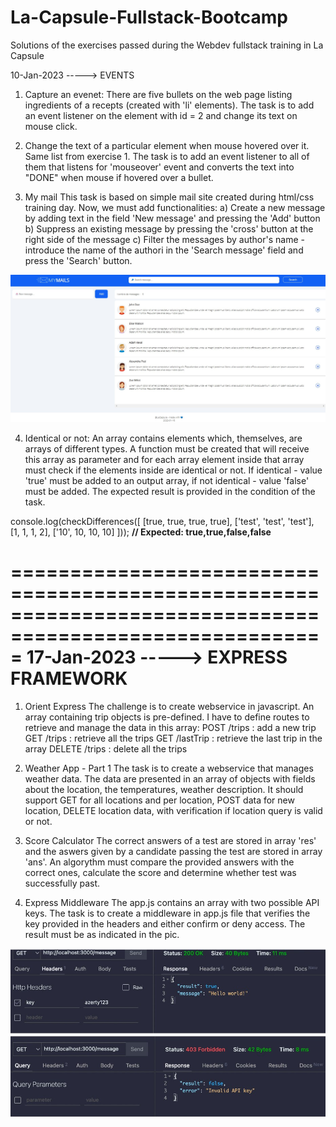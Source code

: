 # La-Capsule-Fullstack-Bootcamp
Solutions of the exercises passed during the Webdev fullstack training in La Capsule

10-Jan-2023 -----> EVENTS
1. Capture an evenet:
There are five bullets on the web page listing ingredients of a recepts (created with 'li' elements).
The task is to add an event listener on the element with id = 2 and change its text on mouse click.


2. Change the text of a particular element when mouse hovered over it.
Same list from exercise 1.
The task is to add an event listener to all of them that listens for 'mouseover' event and
converts the text into "DONE" when mouse if hovered over a bullet.

3. My mail
This task is based on simple mail site created during html/css training day. Now, we must add 
functionalities:
a) Create a new message by adding text in the field 'New message' and pressing the 'Add' button
b) Suppress an existing message by pressing the 'cross' button at the right side of the message
c) Filter the messages by author's name - introduce the name of the authori in the 'Search message' field and press the 'Search' button.

![My Mails](./_ScreenShots/MyMail.jpg)

4. Identical or not:
An array contains elements which, themselves, are arrays of different types.
A function must be created that will receive this array as parameter and for each array element inside that array 
must check if the elements inside are identical or not. If identical - value 'true' must be added to an output array,
if not identical - value 'false' must be added. The expected result is provided in the condition of the task.

console.log(checkDifferences([
    [true, true, true, true],
    ['test', 'test', 'test'],
    [1, 1, 1, 2],
    ['10', 10, 10, 10]
]));
**// Expected: true,true,false,false**

=========================================================================================================
17-Jan-2023 -----> EXPRESS FRAMEWORK   
=========================================================================================================
1. Orient Express
The challenge is to create webservice in javascript. An array containing trip objects is pre-defined.
I have to define routes to retrieve and manage the data in this array:
POST /trips : add a new trip
GET /trips : retrieve all the trips
GET /lastTrip : retrieve the last trip in the array
DELETE /trips : delete all the trips

2. Weather App - Part 1
The task is to create a webservice that manages weather data. The data are presented in an array of objects with fields about
the location, the temperatures, weather description.
It should support GET for all locations and per location, POST data for new location, DELETE location data,
with verification if location query is valid or not.

3. Score Calculator
The correct answers of a test are stored in array 'res' and the aswers given by
a candidate passing the test are stored in array 'ans'. An algorythm must compare the
provided answers with the correct ones, calculate the score and determine whether
test was successfully past.

4. Express Middleware
The app.js contains an array with two possible API keys. The task is to create
a middleware in app.js file that verifies the key provided in the headers and
either confirm or deny access. The result must be as indicated in the pic.

![API Key Validation](./_ScreenShots/API_Key.jpg)